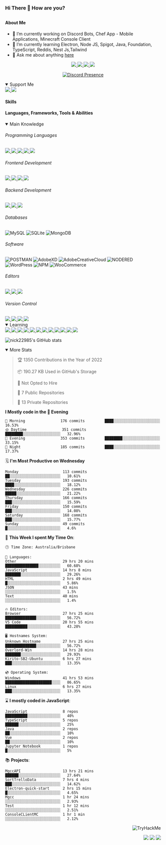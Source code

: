 ### Hi There 👋 How are you?

## <h4>About Me</h4>

- 🔭 I’m currently working on Discord Bots, Chef App - Mobile Applications, Minecraft Console Client
- 🌱 I’m currently learning Electron, Node JS, Spigot, Java, Foundation, TypeScript, Reddis, Nest Js,Tailwind
- 💬 Ask me about anything [here](https://github.com/nick22985/nick22985/issues)

<p align="center">
	<a href="https://discordapp.com/users/221602145462386688">
		<img src="https://img.shields.io/badge/Discord-5865F2.svg?&style=for-the-badge&logo=Discord&logoColor=white"/>
	</a>
	<a href="https://www.youtube.com/channel/UChZvyaTJSq0PweGmTpjPjRw">
		<img src="https://img.shields.io/badge/YouTube-FF0000.svg?&style=for-the-badge&logo=YouTube&logoColor=white"/>
	</a>
	<a href="https://twitter.com/nick22985">
		<img src="https://img.shields.io/badge/Twitter-1DA1F2.svg?&style=for-the-badge&logo=Twitter&logoColor=white"/>
	</a>
	<a href="https://www.npmjs.com/~nick22985">
		<img src="https://img.shields.io/badge/npm-CB3837.svg?&style=for-the-badge&logo=NPM&logoColor=white"/>
	</a>
</p>
<p align="center">
	<a href="https://discord.com/users/221602145462386688" target="_blank" rel="nofollow">
		<img src="https://lanyard-profile-readme.vercel.app/api/221602145462386688?hideStatus=true" alt="Discord Presence" align="center">
	</a>
</p>


<details open="true">
<summary>Support Me</summary>

<a href="http://patreon.com/nick22985">
	<img src="https://img.shields.io/badge/Patreon-FF424D.svg?&style=flat-square&logo=patreon&logoColor=white"/>
</a>
<a href="https://www.buymeacoffee.com/nick22985">
	<img src="https://img.shields.io/badge/Buy%20Me%20A%20Coffee-FFDD00.svg?&style=flat-square&logo=buymeacoffee&logoColor=white"/>
</a>

	
</details>

<h4>Skills</h4>
<h4>Languages, Frameworks, Tools & Abilities </h4>
<details open="true">
<summary>Main Knowledge</summary>

<h6>Programming Languages</h6>
<a href="">
	<img src="https://img.shields.io/badge/JavaScript-323330.svg?&style=flat-square&logo=javascript&logoColor=%23F7DF1E"/>
</a>
<a href="">
	<img src="https://img.shields.io/badge/PYTHON-3776AB.svg?&style=flat-square&logo=python&logoColor=white"/>
</a>
<a href="">
	<img src="https://img.shields.io/badge/C-3776AB.svg?&style=flat-square&logo=C&logoColor=white"/>
</a>
<a href="">
	<img src="https://img.shields.io/badge/C%23-239120.svg?&style=flat-square&logo=C-Sharp&logoColor=white"/>
</a>
<a href="">
	<img src="https://img.shields.io/badge/.Net-512BD4.svg?&style=flat-square&logo=.NET&logoColor=white"/>
</a>

<h6> Frontend Development </h6>
<a href="">
	<img src="https://img.shields.io/badge/React-61DAFB?style=flat-square&logo=react&logoColor=white"/>
</a>
<a href="">
	<img src="https://img.shields.io/badge/CSS3-%231572B6.svg?&style=flat-square&logo=css3&logoColor=white"/>
</a>
<a href="">
	<img src="https://img.shields.io/badge/HTML5-E34F26.svg?&style=flat-square&logo=html5&logoColor=white"/>
</a>
<a href="">
	<img src="https://img.shields.io/badge/Blazor-512BD4.svg?&style=flat-square&logo=Blazor&logoColor=white"/>
</a>

<h6> Backend Development </h6>
<a href="">
	<img src="https://img.shields.io/badge/NODEJS-339933.svg?&style=flat-square&logo=node.js&logoColor=white"/>
</a>
<a href="">
	<img src="https://img.shields.io/badge/NGINX-269539.svg?&style=flat-square&logo=nginx&logoColor=white"/>
</a>
<a href="">
	<img src="https://img.shields.io/badge/GRAPHQL-E10098.svg?&style=flat-square&logo=graphql&logoColor=white"/>
</a>

<h6> Databases </h6>

![MySQL](https://img.shields.io/badge/MySQL-4479A1.svg?&style=flat-square&logo=mysql&logoColor=white)
![SQLite](https://img.shields.io/badge/SQLite-003B57.svg?&style=flat-square&logo=sqlite&logoColor=white)
![MongoDB](https://img.shields.io/badge/MONGODB-47A248.svg?&style=flat-square&logo=mongodb&logoColor=white)

<h6>Software</h6>

![POSTMAN](https://img.shields.io/badge/Postman-FF6C37.svg?&style=flat-square&logo=postman&logoColor=white)
![AdobeXD](https://img.shields.io/badge/Adobe%20XD-FF61F6.svg?&style=flat-square&logo=Adobe-XD&logoColor=black)
![AdobeCreativeCloud](https://img.shields.io/badge/Adobe%20Creative%20Cloud-DA1F26.svg?&style=flat-square&logo=Adobe-Creative-Cloud&logoColor=white)
![NODERED](https://img.shields.io/badge/node%20red-8F0000.svg?&style=flat-square&logo=node-red&logoColor=white)
![WordPress](https://img.shields.io/badge/Wordpress-21759B.svg?&style=flat-square&logo=wordpress&logoColor=white)
![NPM](https://img.shields.io/badge/npm-CB3837.svg?&style=flat-square&logo=npm&logoColor=white)
![WooCommerce](https://img.shields.io/badge/WooCommerce-96588A.svg?&style=flat-square&logo=WooCommerce&logoColor=white)

<h6> Editors </h6>
<a href="">
	<img src="https://img.shields.io/badge/VSCODE-007ACC.svg?&style=flat-square&logo=visual-studio-code"/>
</a>
<a href="">
	<img src="https://img.shields.io/badge/Visual%20Studio-5C2D91.svg?&style=flat-square&logo=visual-studio"/>
</a>
<a href="">
	<img src="https://img.shields.io/badge/INTELLIJ-000000.svg?&style=flat-square&logo=intellij-idea"/>
</a>

<h6>Version Control</h6>
<a href="">
	<img src="https://img.shields.io/badge/GITHUB-%23121011.svg?&style=flat-square&logo=github&logoColor=white"/>
</a>
<a href="">
	<img src="https://img.shields.io/badge/GITLAB-%23181717.svg?&style=flat-square&logo=gitlab&logoColor=white"/>
</a>
<a href="">
	<img src="https://img.shields.io/badge/GIT-%23F05033.svg?&style=flat-square&logo=git&logoColor=white"/>
</a>
<a href="">
	<img src="https://img.shields.io/badge/-BitBucket-darkblue?style=flat-square&logo=bitbucket"/>
</a>

<!-- <br><br><br><br>

![MicrosoftAzure](https://img.shields.io/badge/Microsoft%20Azure-232F7E?style=flat-square&logo=microsoft-azure)
![GoogleCloud](https://img.shields.io/badge/Google%20Cloud-black?style=flat-square&logo=google-cloud)
![DigitalOcean](https://img.shields.io/badge/-Digital%20Ocean-darkblue?style=flat-square&logo=digitalocean)
![Heroku](https://img.shields.io/badge/-Heroku-430098?style=flat-square&logo=heroku)
![RaspberryPi](https://img.shields.io/badge/-Raspberry%20Pi-C51A4A?style=flat-square&logo=Raspberry-Pi)
![LINUX](https://img.shields.io/badge/LINUX-FCC624?style=flat-square-square&logo=linux&logoColor=black) -->

</details>
<details open="true">
<summary>Learning</summary>
<a href="">
	<img src="(https://img.shields.io/badge/JAVA-007396.svg?&style=flat-square&logo=java&logoColor=white"/>
</a>	
<a href="">
	<img src="https://img.shields.io/badge/TYPESCRIPT-%23007ACC.svg?&style=flat-square&logo=typescript&logoColor=white"/>
</a>	
<a href="">
	<img src="https://img.shields.io/badge/FIREBASE-FFCA28.svg?&style=flat-square&logo=firebase&logoColor=black"/>
</a>		
<a href="">
	<img src="https://img.shields.io/badge/KUBERNETES-326CE5.svg?&style=flat-square&logo=kubernetes&logoColor=white"/>
</a>	
<a href="">
	<img src="https://img.shields.io/badge/GITHUB%20ACTIONS-2088FF.svg?&style=flat-square&logo=github-actions&logoColor=white"/>
</a>	
<a href="">
	<img src="https://img.shields.io/badge/AMAZON%20AWS-232F3E.svg?&style=flat-square&logo=amazon-aws&logoColor=white"/>
</a>		
<a href="">
	<img src="https://img.shields.io/badge/JQUERY-0769AD.svg?&style=flat-square&logo=jquery&logoColor=white"/>
</a>	
<a href="">
	<img src="https://img.shields.io/badge/PHP-777BB4.svg?&style=flat-square&logo=php&logoColor=white"/>
</a>		
<a href="">
	<img src="https://img.shields.io/badge/DOCKER-2496ED.svg?&style=flat-square&logo=docker&logoColor=white"/>
</a>		
<a href="">
	<img src="https://img.shields.io/badge/Vue.js-4FC08D?style=flat-square&logo=Vue.js&logoColor=white"/>
</a>
<a href="">
	<img src="https://img.shields.io/badge/vuetify-1867C0?style=flat-square&logo=vuetify"/>
</a>
<a href="">
	<img src="https://img.shields.io/badge/bootstrap-7952B3?style=flat-square&logo=bootstrap&logoColor=white"/>
</a>	
<!--webpack-->
<!--babel-->
<!--Express-->
<!--NextJS-->
<!--ReactNative-->
<!-- AI/ML -->
<!-- Tensorflow -->
<!-- Reddis -->
<!-- Cassendra -->
<!-- sqlLite -->
<!-- d3js -->
<!-- chartjs -->

<!-- 		Devops -->
<!-- docker -->
<!-- gcp -->
<!-- kubernetes -->
<!-- bash -->
<!-- azure -->

<!-- 			Backend as a serveice -->
<!-- firebase -->

<!-- 			Frameworks -->
<!-- dotnet -->
<!-- electron -->

<!-- 			Testing -->
<!-- Cypress -->
<!-- jest -->
<!-- mocha -->

</details>

![nick22985's GitHub stats](https://github-readme-stats.vercel.app/api?username=nick22985&count_private=true&show_icons=true&theme=github_dark)

<details open="false">
<summary>More Stats</summary>

<!--START_SECTION:devStats-->
> 🏆 1350 Contributions in the Year of 2022
>
> 📦 190.27 KB Used in GitHub's Storage
>
> 🚫 Not Opted to Hire
>
> 📖 7 Public Repositories
>
> 🔐 13 Private Repositories

**I Mostly code in the 🌆 Evening**
```text
🌅 Morning                176 commits         ████░░░░░░░░░░░░░░░░░░░░░   16.53%
🌞 Daytime                351 commits         ████████░░░░░░░░░░░░░░░░░   32.96%
🌆 Evening                353 commits         ████████░░░░░░░░░░░░░░░░░   33.15%
🌙 Night                  185 commits         ████░░░░░░░░░░░░░░░░░░░░░   17.37%
```
🗓️ **I'm Most Productive on Wednesday**
```text
Monday                    113 commits         ██░░░░░░░░░░░░░░░░░░░░░░░   10.61%
Tuesday                   193 commits         ████░░░░░░░░░░░░░░░░░░░░░   18.12%
Wednesday                 226 commits         █████░░░░░░░░░░░░░░░░░░░░   21.22%
Thursday                  166 commits         ███░░░░░░░░░░░░░░░░░░░░░░   15.59%
Friday                    150 commits         ███░░░░░░░░░░░░░░░░░░░░░░   14.08%
Saturday                  168 commits         ███░░░░░░░░░░░░░░░░░░░░░░   15.77%
Sunday                    49 commits          █░░░░░░░░░░░░░░░░░░░░░░░░   4.6%
```
🚀 **This Week I spent My Time On**:
```text
🕒 Time Zone: Australia/Brisbane

💬 Languages:
Other                     29 hrs 20 mins      ███████████████░░░░░░░░░░   60.68%
JavaScript                14 hrs 8 mins       ███████░░░░░░░░░░░░░░░░░░   29.26%
HTML                      2 hrs 49 mins       █░░░░░░░░░░░░░░░░░░░░░░░░   5.86%
JSON                      43 mins             ░░░░░░░░░░░░░░░░░░░░░░░░░   1.5%
Text                      40 mins             ░░░░░░░░░░░░░░░░░░░░░░░░░   1.4%

🔥 Editors:
Browser                   27 hrs 25 mins      ██████████████░░░░░░░░░░░   56.72%
VS Code                   20 hrs 55 mins      ██████████░░░░░░░░░░░░░░░   43.28%

🖥️ Hostnames System:
Unknown Hostname          27 hrs 25 mins      ██████████████░░░░░░░░░░░   56.72%
Overlord-Win              14 hrs 28 mins      ███████░░░░░░░░░░░░░░░░░░   29.93%
Kirito-SB2-Ubuntu         6 hrs 27 mins       ███░░░░░░░░░░░░░░░░░░░░░░   13.35%

💿 Operating System:
Windows                   41 hrs 53 mins      █████████████████████░░░░   86.65%
Linux                     6 hrs 27 mins       ███░░░░░░░░░░░░░░░░░░░░░░   13.35%
```
⌛ **I mostly coded in JavaScript**:
```text
JavaScript                8 repos             ██████████░░░░░░░░░░░░░░░   40%
TypeScript                5 repos             ██████░░░░░░░░░░░░░░░░░░░   25%
Java                      2 repos             ██░░░░░░░░░░░░░░░░░░░░░░░   10%
Vue                       2 repos             ██░░░░░░░░░░░░░░░░░░░░░░░   10%
Jupyter Notebook          1 repos             █░░░░░░░░░░░░░░░░░░░░░░░░   5%
```
📚 **Projects**:
```text
MgccAPI                   13 hrs 21 mins      ██████░░░░░░░░░░░░░░░░░░░   27.64%
SortTrelloData            7 hrs 4 mins        ███░░░░░░░░░░░░░░░░░░░░░░   14.62%
Electron-quick-start      2 hrs 15 mins       █░░░░░░░░░░░░░░░░░░░░░░░░   4.65%
Mgcc                      1 hr 24 mins        ░░░░░░░░░░░░░░░░░░░░░░░░░   2.93%
Test                      1 hr 12 mins        ░░░░░░░░░░░░░░░░░░░░░░░░░   2.51%
ConsoleCLientMC           1 hr 1 min          ░░░░░░░░░░░░░░░░░░░░░░░░░   2.12%
```
<!--END_SECTION:devStats-->
</details>
<p align="right">
    <img src="https://tryhackme-badges.s3.amazonaws.com/nick22985.png" alt="TryHackMe">
</p>
<p align="right">
    <img src="https://www.codewars.com/users/nick22985/badges/micro"/>
    <img src="https://wakatime.com/badge/user/06ef56ec-e763-432c-a1cc-83e10de5b5a3.svg"/>
    <img src="https://badges.pufler.dev/visits/nick22985/nick22985?color=black&logo=github" />
</p>
